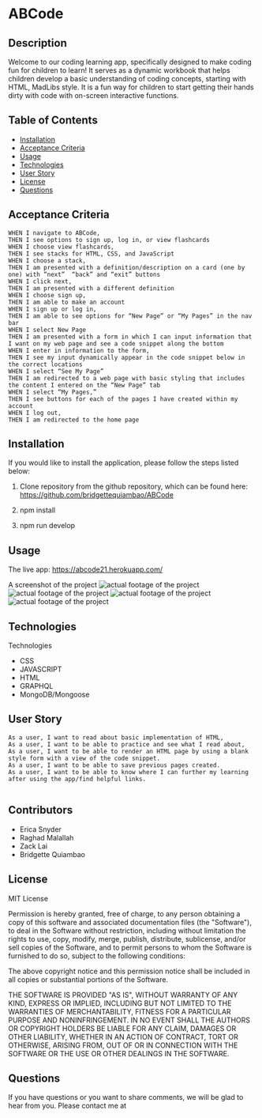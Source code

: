 # ABCode

## Description

Welcome to our coding learning app, specifically designed to make coding fun for children to learn! It  serves as a dynamic workbook that helps children develop a basic understanding of coding concepts, starting with HTML, MadLibs style. It is a fun way for children to start getting their hands dirty with code with on-screen interactive functions. 

## Table of Contents

* [Installation](#installation)
* [Acceptance Criteria](#acceptancecriteria)
* [Usage](#usage)
* [Technologies](#technologies)
* [User Story](#User-story)
* [License](#license)
* [Questions](#questions)

## Acceptance Criteria 

```
WHEN I navigate to ABCode, 
THEN I see options to sign up, log in, or view flashcards
WHEN I choose view flashcards, 
THEN I see stacks for HTML, CSS, and JavaScript
WHEN I choose a stack, 
THEN I am presented with a definition/description on a card (one by one) with “next”  “back” and “exit” buttons
WHEN I click next, 
THEN I am presented with a different definition
WHEN I choose sign up, 
THEN I am able to make an account
WHEN I sign up or log in, 
THEN I am able to see options for “New Page” or “My Pages” in the nav bar 
WHEN I select New Page
THEN I am presented with a form in which I can input information that I want on my web page and see a code snippet along the bottom
WHEN I enter in information to the form, 
THEN I see my input dynamically appear in the code snippet below in the correct locations
WHEN I select “See My Page” 
THEN I am redirected to a web page with basic styling that includes the content I entered on the “New Page” tab
WHEN I select “My Pages,” 
THEN I see buttons for each of the pages I have created within my account 
WHEN I log out, 
THEN I am redirected to the home page 

```

## Installation

If you would like to install the application, please follow the steps listed below: 


1. Clone repository from the github repository, which can be found here: https://github.com/bridgettequiambao/ABCode

2. npm install

3. npm run develop

## Usage

The live app: https://abcode21.herokuapp.com/

A screenshot of the project ![actual footage of the project](client/public/images/main.png)
![actual footage of the project](client/public/images/flashcard.png)
![actual footage of the project](client/public/images/newpage.png)
![actual footage of the project](client/public/images/newpage1.png)

## Technologies

Technologies

* CSS
* JAVASCRIPT
* HTML
* GRAPHQL
* MongoDB/Mongoose


## User Story
```
As a user, I want to read about basic implementation of HTML, 
As a user, I want to be able to practice and see what I read about, 
As a user, I want to be able to render an HTML page by using a blank style form with a view of the code snippet.
As a user, I want to be able to save previous pages created.
As a user, I want to be able to know where I can further my learning after using the app/find helpful links.


```

## Contributors

* Erica Snyder 
* Raghad Malallah
* Zack Lai 
* Bridgette Quiambao


## License 

MIT License

Permission is hereby granted, free of charge, to any person obtaining a copy
of this software and associated documentation files (the "Software"), to deal
in the Software without restriction, including without limitation the rights
to use, copy, modify, merge, publish, distribute, sublicense, and/or sell
copies of the Software, and to permit persons to whom the Software is
furnished to do so, subject to the following conditions:

The above copyright notice and this permission notice shall be included in all
copies or substantial portions of the Software.

THE SOFTWARE IS PROVIDED "AS IS", WITHOUT WARRANTY OF ANY KIND, EXPRESS OR
IMPLIED, INCLUDING BUT NOT LIMITED TO THE WARRANTIES OF MERCHANTABILITY,
FITNESS FOR A PARTICULAR PURPOSE AND NONINFRINGEMENT. IN NO EVENT SHALL THE
AUTHORS OR COPYRIGHT HOLDERS BE LIABLE FOR ANY CLAIM, DAMAGES OR OTHER
LIABILITY, WHETHER IN AN ACTION OF CONTRACT, TORT OR OTHERWISE, ARISING FROM,
OUT OF OR IN CONNECTION WITH THE SOFTWARE OR THE USE OR OTHER DEALINGS IN THE
SOFTWARE.

## Questions

If you have questions or you want to share comments, we will be glad to hear from you. Please contact me at